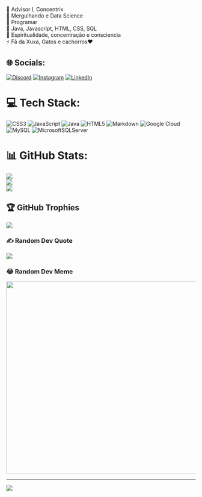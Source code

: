 🔭 Advisor I, Concentrix<br>👯 Mergulhando e Data Science<br>🤝 Programar<br>🌱 Java, Javascript, HTML, CSS, SQL<br>💬 Espiritualidade, concentração e consciencia<br>⚡ Fã da Xuxa, Gatos e cachorros❤


## 🌐 Socials:
[![Discord](https://img.shields.io/badge/Discord-%237289DA.svg?logo=discord&logoColor=white)](https://discord.gg/AlineCosta#3882) [![Instagram](https://img.shields.io/badge/Instagram-%23E4405F.svg?logo=Instagram&logoColor=white)](https://instagram.com/https://www.instagram.com/aline0212/) [![LinkedIn](https://img.shields.io/badge/LinkedIn-%230077B5.svg?logo=linkedin&logoColor=white)](https://linkedin.com/in/https://www.linkedin.com/in/alinecosta1) 

# 💻 Tech Stack:
![CSS3](https://img.shields.io/badge/css3-%231572B6.svg?style=flat&logo=css3&logoColor=white) ![JavaScript](https://img.shields.io/badge/javascript-%23323330.svg?style=flat&logo=javascript&logoColor=%23F7DF1E) ![Java](https://img.shields.io/badge/java-%23ED8B00.svg?style=flat&logo=java&logoColor=white) ![HTML5](https://img.shields.io/badge/html5-%23E34F26.svg?style=flat&logo=html5&logoColor=white) ![Markdown](https://img.shields.io/badge/markdown-%23000000.svg?style=flat&logo=markdown&logoColor=white) ![Google Cloud](https://img.shields.io/badge/Google%20Cloud-%234285F4.svg?style=flat&logo=google-cloud&logoColor=white) ![MySQL](https://img.shields.io/badge/mysql-%2300f.svg?style=flat&logo=mysql&logoColor=white) ![MicrosoftSQLServer](https://img.shields.io/badge/Microsoft%20SQL%20Sever-CC2927?style=flat&logo=microsoft%20sql%20server&logoColor=white)
# 📊 GitHub Stats:
![](https://github-readme-stats.vercel.app/api?username=Alinecos0212&theme=dark&hide_border=false&include_all_commits=true&count_private=true)<br/>
![](https://github-readme-streak-stats.herokuapp.com/?user=Alinecos0212&theme=dark&hide_border=false)<br/>
![](https://github-readme-stats.vercel.app/api/top-langs/?username=Alinecos0212&theme=dark&hide_border=false&include_all_commits=true&count_private=true&layout=compact)

## 🏆 GitHub Trophies
![](https://github-profile-trophy.vercel.app/?username=Alinecos0212&theme=chalk&no-frame=false&no-bg=false&margin-w=4)

### ✍️ Random Dev Quote
![](https://quotes-github-readme.vercel.app/api?type=horizontal&theme=radical)

### 😂 Random Dev Meme
<img src="https://random-memer.herokuapp.com/" width="512px"/>

---
[![](https://visitcount.itsvg.in/api?id=Alinecos0212&icon=0&color=1)](https://visitcount.itsvg.in)

<!-- Proudly created with GPRM ( https://gprm.itsvg.in ) -->
